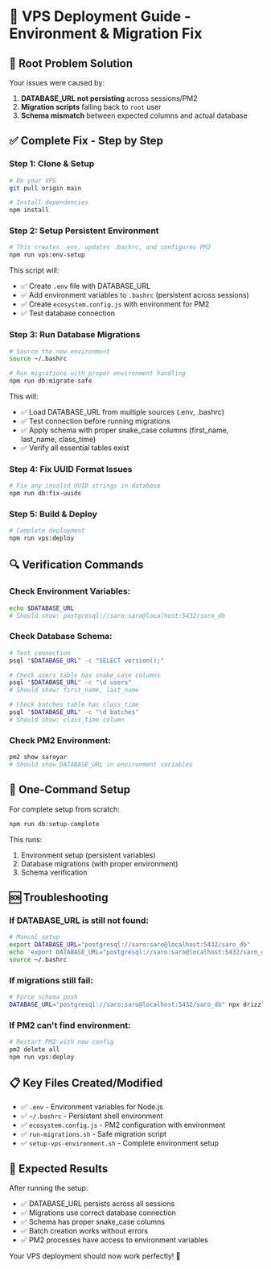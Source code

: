 # 🚀 VPS Deployment Guide - Environment & Migration Fix

## 🔧 **Root Problem Solution**

Your issues were caused by:
1. **DATABASE_URL not persisting** across sessions/PM2
2. **Migration scripts** falling back to `root` user
3. **Schema mismatch** between expected columns and actual database

## ✅ **Complete Fix - Step by Step**

### **Step 1: Clone & Setup**
```bash
# On your VPS
git pull origin main

# Install dependencies
npm install
```

### **Step 2: Setup Persistent Environment**
```bash
# This creates .env, updates .bashrc, and configures PM2
npm run vps:env-setup
```

This script will:
- ✅ Create `.env` file with DATABASE_URL
- ✅ Add environment variables to `.bashrc` (persistent across sessions)  
- ✅ Create `ecosystem.config.js` with environment for PM2
- ✅ Test database connection

### **Step 3: Run Database Migrations**
```bash
# Source the new environment
source ~/.bashrc

# Run migrations with proper environment handling
npm run db:migrate-safe
```

This will:
- ✅ Load DATABASE_URL from multiple sources (.env, .bashrc)
- ✅ Test connection before running migrations
- ✅ Apply schema with proper snake_case columns (first_name, last_name, class_time)
- ✅ Verify all essential tables exist

### **Step 4: Fix UUID Format Issues**
```bash
# Fix any invalid UUID strings in database
npm run db:fix-uuids
```

### **Step 5: Build & Deploy**
```bash
# Complete deployment
npm run vps:deploy
```

## 🔍 **Verification Commands**

### Check Environment Variables:
```bash
echo $DATABASE_URL
# Should show: postgresql://saro:saro@localhost:5432/saro_db
```

### Check Database Schema:
```bash
# Test connection
psql "$DATABASE_URL" -c "SELECT version();"

# Check users table has snake_case columns
psql "$DATABASE_URL" -c "\d users"
# Should show: first_name, last_name

# Check batches table has class_time
psql "$DATABASE_URL" -c "\d batches"  
# Should show: class_time column
```

### Check PM2 Environment:
```bash
pm2 show saroyar
# Should show DATABASE_URL in environment variables
```

## 🎯 **One-Command Setup**

For complete setup from scratch:
```bash
npm run db:setup-complete
```

This runs:
1. Environment setup (persistent variables)
2. Database migrations (with proper environment)
3. Schema verification

## 🆘 **Troubleshooting**

### If DATABASE_URL is still not found:
```bash
# Manual setup
export DATABASE_URL="postgresql://saro:saro@localhost:5432/saro_db"
echo 'export DATABASE_URL="postgresql://saro:saro@localhost:5432/saro_db"' >> ~/.bashrc
source ~/.bashrc
```

### If migrations still fail:
```bash
# Force schema push
DATABASE_URL="postgresql://saro:saro@localhost:5432/saro_db" npx drizzle-kit push --force
```

### If PM2 can't find environment:
```bash
# Restart PM2 with new config
pm2 delete all
npm run vps:deploy
```

## 📋 **Key Files Created/Modified**

- ✅ `.env` - Environment variables for Node.js
- ✅ `~/.bashrc` - Persistent shell environment  
- ✅ `ecosystem.config.js` - PM2 configuration with environment
- ✅ `run-migrations.sh` - Safe migration script
- ✅ `setup-vps-environment.sh` - Complete environment setup

## 🎉 **Expected Results**

After running the setup:
- ✅ DATABASE_URL persists across all sessions
- ✅ Migrations use correct database connection
- ✅ Schema has proper snake_case columns
- ✅ Batch creation works without errors
- ✅ PM2 processes have access to environment variables

Your VPS deployment should now work perfectly! 🚀
